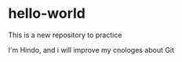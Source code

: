 # hello-world
This is a new repository to practice

I'm Hindo, and i will improve my cnologes about Git
